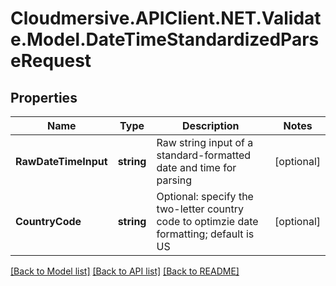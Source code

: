 # Cloudmersive.APIClient.NET.Validate.Model.DateTimeStandardizedParseRequest
## Properties

Name | Type | Description | Notes
------------ | ------------- | ------------- | -------------
**RawDateTimeInput** | **string** | Raw string input of a standard-formatted date and time for parsing | [optional] 
**CountryCode** | **string** | Optional: specify the two-letter country code to optimzie date formatting; default is US | [optional] 

[[Back to Model list]](../README.md#documentation-for-models) [[Back to API list]](../README.md#documentation-for-api-endpoints) [[Back to README]](../README.md)


